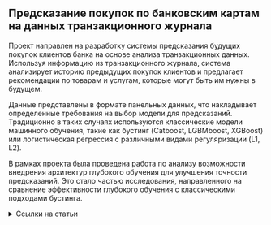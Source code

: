 ## Предсказание покупок по банковским картам на данных транзакционного журнала

Проект направлен на разработку системы предсказания будущих покупок клиентов банка на основе анализа транзакционных данных. Используя информацию из транзакционного журнала, система анализирует историю предыдущих покупок клиентов и предлагает рекомендации по товарам и услугам, которые могут быть им нужны в будущем.

Данные представлены в формате панельных данных, что накладывает определенные требования на выбор модели для предсказаний. Традиционно в таких случаях используются классические модели машинного обучения, такие как бустинг (Catboost, LGBMboost, XGBoost) или логистическая регрессия с различными видами регуляризации (L1, L2).

В рамках проекта была проведена работа по анализу возможности внедрения архитектур глубокого обучения для улучшения точности предсказаний. Это стало частью исследования, направленного на сравнение эффективности глубокого обучения с классическими подходами бустинга.

<details>
<summary>Ссылки на статьи</summary>
1. **Improving the predictive accuracy of the cross-selling of consumer loans using deep learning networks**  
   Авторы: Noureddine Boustani, Ali Emrouznejad, Roya Gholami, Ozren Despic, Athina Ioannou  
   [Ссылка](./s10479-023-05209-5.pdf)

2. **An Improved Deep-Learning-Based Financial Market Forecasting Model in the Digital Economy**  
   Авторы: Yang Dexiang, Mu Shengdong, Yunjie Liu, Gu Jijian, Lien Chaolung  
   [Ссылка](./mathematics-11-01466.pdf)

3. **Deep learning enhancing banking services: a hybrid transaction classification and cash flow prediction approach**  
   Авторы: Dimitrios Kotios, Georgios Makridis, Georgios Fatouros, Dimosthenis Kyriazis  
   [Ссылка](./40537_2022_Article_651.pdf)
<details>

Анализ показал, что интеграция данных транзакций за несколько лет вместе с традиционными данными (демографическая информация и взаимодействия клиентов с маркетингом) значительно повышает точность моделей кросс-продаж в розничном банкинге. Использование моделей Deep Learning, в частности, позволяет достичь высокой эффективности в прогнозировании покупок по банковским картам, что делает их предпочтительным выбором для подобных задач.

Внедрение глубокого обучения в системы предсказания покупок по банковским картам обещает значительное улучшение качества предсказаний и может быть рекомендовано для широкого использования в банковской сфере. Это позволит банкам не только точнее анализировать потребности своих клиентов, но и эффективнее планировать маркетинговые активности, направленные на кросс-продажи.


## Структура Проекта
1. **Подготовка данных**: Создание системы для работы с панельными данными, обогащение их внешними источниками.
2. **Разработка модели**: Создание и тренировка модели или ансамбля моделей машинного обучения.
3. **Развертывание и мониторинг**: Организация инфраструктуры для развертывания модели и мониторинга её работы.

### Подготовка данных
Данные транзакционного журнала содержат информацию о транзакциях, налогах, сборах и чеках. Предварительная обработка включает:
- Очистка данных
- Удаление дубликатов
- Обработка пропущенных значений
- Нормализация и стандартизация
- Преобразование текста в векторные представления с помощью моделей Word2Vec или LLM ([BERT-base-uncased](https://huggingface.co/google/bert_uncased_L-12_H-768_A-12), [Meta-LLaMA-3-8B](https://huggingface.co/meta/llama-3b8))

### Разработка модели
Используемые подходы:
- **Коллаборативная фильтрация**: Использование SVD и ALS для анализа поведения пользователей.
- **Модели-трансформеры**: Применение моделей для обработки текстовых данных.

### Развертывание и мониторинг
- **Контейнеризация**: Для упаковки и развертывания моделей мы будем использовать Docker.
- **API для интеграции**: следует создать RESTful API для взаимодействия с другими системами и возможностью использования наших моделей другими отделами.
- **Мониторинг и обновление**: Настройка системы мониторинга для отслеживания производительности модели и обновление моделей с получением новых данных. Для этой задачи можно использовать фреймворк MLflow или Kubeflow.
